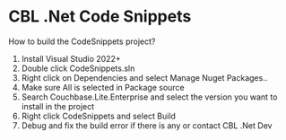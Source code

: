 CBL .Net Code Snippets
======================

How to build the CodeSnippets project?
1. Install Visual Studio 2022+
2. Double click CodeSnippets.sln
3. Right click on Dependencies and select Manage Nuget Packages..
4. Make sure All is selected in Package source 
5. Search Couchbase.Lite.Enterprise and select the version you want to install in the project
6. Right click CodeSnippets and select Build
7. Debug and fix the build error if there is any or contact CBL .Net Dev
